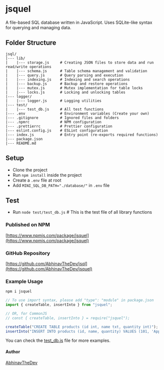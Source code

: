 # jsquel

A file-based SQL database written in JavaScript. Uses SQLite-like syntax for querying and managing data.

## Folder Structure

```plaintext
jsql/
|--- lib/
|    |--- storage.js     # Creating JSON files to store data and run read/write operations
|    |--- schema.js      # Table schema management and validation
|    |--- query.js       # Query parsing and execution
|    |--- indexing.js    # Indexing and search operations
|    |--- backup.js      # Backup and restore operations
|    |--- mutex.js       # Mutex implementation for table locks
|    |--- locks.js       # Locking and unlocking tables
|--- logger/
|    |--- logger.js      # Logging utilities
|--- test/
|    |--- test_db.js     # All test functions
|--- .env                # Environment variables (Create your own)
|--- .gitignore          # Ignored files and folders
|--- .npmrc              # NPM configuration
|--- .prettierrc         # Prettier configuration
|--- eslint.config.js    # ESLint configuration
|--- index.js            # Entry point (re-exports required functions)
|--- package.json
|--- README.md
```

## Setup

- Clone the project
- Run `npm install` inside the project
- Create a `.env` file at root
- Add `MINI_SQL_DB_PATH="./database/"` in `.env` file

## Test

- Run `node test/test_db.js` # This is the test file of all library functions

### Published on NPM

[https://www.npmjs.com/package/jsquel](https://www.npmjs.com/package/jsquel)

### GitHub Repository

[https://github.com/AbhinavTheDev/jsql](https://github.com/AbhinavTheDev/jsquel)

### Example Usage

```bash
npm i jsquel
```

```javascript
// To use import syntax, please add "type": "module" in package.json
import { createTable, insertInto } from "jsquel";

// OR, for CommonJS
// const { createTable, insertInto } = require("jsquel");

createTable("CREATE TABLE products (id int, name txt, quantity int)");
insertInto("INSERT INTO products (id, name, quantity) VALUES (101, 'Apple', 10)");
```

You can check the [test_db.js](./test/test_db.js) file for more examples.

#### Author

[AbhinavTheDev](https://github.com/AbhinavTheDev)